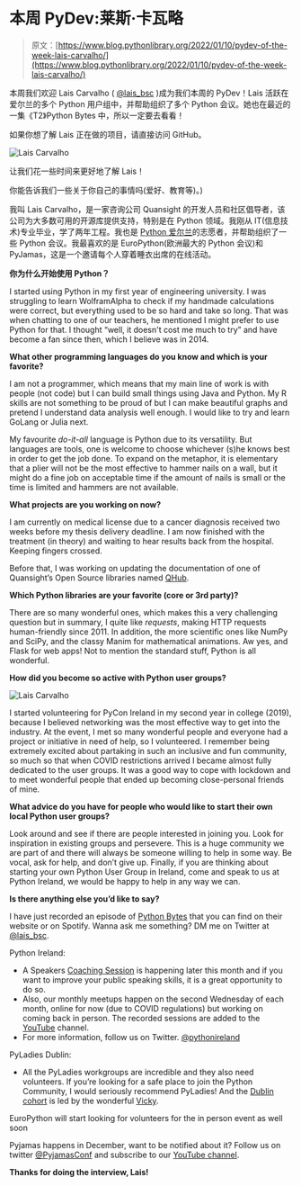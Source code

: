 # 本周 PyDev:莱斯·卡瓦略

> 原文：[https://www.blog.pythonlibrary.org/2022/01/10/pydev-of-the-week-lais-carvalho/](https://www.blog.pythonlibrary.org/2022/01/10/pydev-of-the-week-lais-carvalho/)

本周我们欢迎 Lais Carvalho ( [@lais_bsc](https://twitter.com/lais_bsc) )成为我们本周的 PyDev！Lais 活跃在爱尔兰的多个 Python 用户组中，并帮助组织了多个 Python 会议。她也在最近的一集《T2》Python Bytes 中，所以一定要去看看！

如果你想了解 Lais 正在做的项目，请直接访问 GitHub。

![Lais Carvalho](../Images/7ee74e7c78e92f800bee949890d5abd1.png)

让我们花一些时间来更好地了解 Lais！

你能告诉我们一些关于你自己的事情吗(爱好、教育等)。)

我叫 Lais Carvalho，是一家咨询公司 Quansight 的开发人员和社区倡导者，该公司为大多数可用的开源库提供支持，特别是在 Python 领域。我刚从 IT(信息技术)专业毕业，学了两年工程。我也是 [Python 爱尔兰](https://python.ie/)的志愿者，并帮助组织了一些 Python 会议。我最喜欢的是 EuroPython(欧洲最大的 Python 会议)和 PyJamas，这是一个邀请每个人穿着睡衣出席的在线活动。

**你为什么开始使用 Python？**

I started using Python in my first year of engineering university. I was struggling to learn WolframAlpha to check if my handmade calculations were correct, but everything used to be so hard and take so long. That was when chatting to one of our teachers, he mentioned I might prefer to use Python for that. I thought “well, it doesn't cost me much to try” and have become a fan since then, which I believe was in 2014.

**What other programming languages do you know and which is your favorite?**

I am not a programmer, which means that my main line of work is with people (not code) but I can build small things using Java and Python. My R skills are not something to be proud of but I can make beautiful graphs and pretend I understand data analysis well enough. I would like to try and learn GoLang or Julia next.

My favourite *do-it-all* language is Python due to its versatility. But languages are tools, one is welcome to choose whichever (s)he knows best in order to get the job done. To expand on the metaphor, it is elementary that a plier will not be the most effective to hammer nails on a wall, but it might do a fine job on acceptable time if the amount of nails is small or the time is limited and hammers are not available.

**What projects are you working on now?**

I am currently on medical license due to a cancer diagnosis received two weeks before my thesis delivery deadline. I am now finished with the treatment (in theory) and waiting to hear results back from the hospital. Keeping fingers crossed.

Before that, I was working on updating the documentation of one of Quansight’s Open Source libraries named [QHub](https://docs.qhub.dev/en/stable/index.html).

**Which Python libraries are your favorite (core or 3rd party)?**

There are so many wonderful ones, which makes this a very challenging question but in summary, I quite like *requests*, making HTTP requests human-friendly since 2011\. In addition, the more scientific ones like NumPy and SciPy, and the classy Manim for mathematical animations. Aw yes, and Flask for web apps! Not to mention the standard stuff, Python is all wonderful.

**How did you become so active with Python user groups?**

![Lais Carvalho](../Images/e23960907548bd097db4e186a0b6dc04.png)

I started volunteering for PyCon Ireland in my second year in college (2019), because I believed networking was the most effective way to get into the industry. At the event, I met so many wonderful people and everyone had a project or initiative in need of help, so I volunteered. I remember being extremely excited about partaking in such an inclusive and fun community, so much so that when COVID restrictions arrived I became almost fully dedicated to the user groups. It was a good way to cope with lockdown and to meet wonderful people that ended up becoming close-personal friends of mine.

**What advice do you have for people who would like to start their own local Python user groups?**

Look around and see if there are people interested in joining you. Look for inspiration in existing groups and persevere. This is a huge community we are part of and there will always be someone willing to help in some way. Be vocal, ask for help, and don’t give up. Finally, if you are thinking about starting your own Python User Group in Ireland, come and speak to us at Python Ireland, we would be happy to help in any way we can.

**Is there anything else you’d like to say?**

I have just recorded an episode of [Python Bytes](https://pythonbytes.fm/episodes/show/263/it-s-time-to-stop-using-python-3.6) that you can find on their website or on Spotify. Wanna ask me something? DM me on Twitter at [@lais_bsc](https://twitter.com/lais_bsc).

Python Ireland:

*   A Speakers [Coaching Session](https://www.meetup.com/pythonireland/events/281468322/) is happening later this month and if you want to improve your public speaking skills, it is a great opportunity to do so.
*   Also, our monthly meetups happen on the second Wednesday of each month, online for now (due to COVID regulations) but working on coming back in person. The recorded sessions are added to the [YouTube](https://www.youtube.com/pythonireland) channel.
*   For more information, follow us on Twitter. [@pythonireland](https://twitter.com/pythonireland)

PyLadies Dublin:

*   All the PyLadies workgroups are incredible and they also need volunteers. If you’re looking for a safe place to join the Python Community, I would seriously recommend PyLadies! And the [Dublin cohort](https://twitter.com/PyLadiesDub) is led by the wonderful [Vicky](https://twitter.com/whykay).

EuroPython will start looking for volunteers for the in person event as well soon

Pyjamas happens in December, want to be notified about it? Follow us on twitter [@PyjamasConf](https://twitter.com/PyjamasConf) and subscribe to our [YouTube channel](https://www.youtube.com/c/Pyjamasconf).

**Thanks for doing the interview, Lais!**